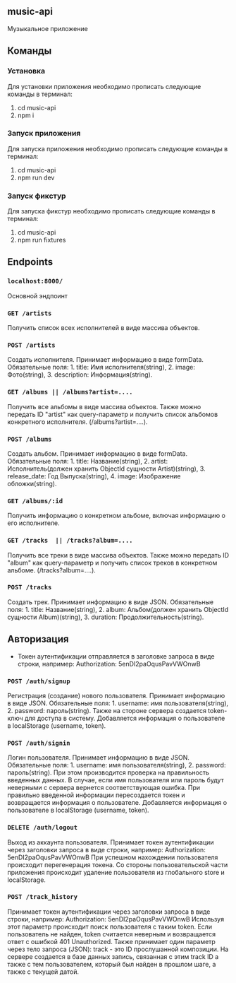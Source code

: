 ## music-api

Музыкальное приложение

## Команды

### Установка

Для установки приложения необходимо прописать следующие команды в терминал: 

1. cd music-api 
2. npm i

### Запуск приложения

Для запуска приложения необходимо прописать следующие команды в терминал:

1. cd music-api 
2. npm run dev

### Запуск фикстур

Для запуска фикстур необходимо прописать следующие команды в терминал:

1. cd music-api 
2. npm run fixtures


## Endpoints

### `localhost:8000/`

Основной эндпоинт

### `GET /artists`

Получить список всех исполнителей в виде массива объектов.

### `POST /artists`

Создать исполнителя. Принимает информацию в виде formData. Обязательные поля: 1. title: Имя исполнителя(string), 2. image: Фото(string), 3. description: Информация(string).

### `GET /albums || /albums?artist=....`

Получить все альбомы в виде массива объектов. Также можно передать ID "artist" как query-параметр и получить список альбомов конкретного исполнителя. (/albums?artist=....).

### `POST /albums`

Создать альбом. Принимает информацию в виде formData. Обязательные поля: 1. title: Название(string), 2. artist: Исполнитель(должен хранить ObjectId сущности Artist)(string), 3.  release_date: Год Выпуска(string), 4. image: Изображение обложки(string).

### `GET /albums/:id`

Получить информацию о конкретном альбоме, включая информацию о его исполнителе.

### `GET /tracks  || /tracks?album=....`

Получить все треки в виде массива объектов. Также можно передать ID "album" как query-параметр и получить список треков в конкретном альбоме. (/tracks?album=....).

### `POST /tracks`

Создать трек. Принимает информацию в виде JSON. Обязательные поля: 1. title: Название(string), 2. album: Альбом(должен хранить ObjectId сущности Album)(string), 3. duration: Продолжительность(string).

## Авторизация

* Токен аутентификации отправляется в заголовке запроса в виде строки, например:
Authorization: 5enDI2paOqusPavVWOnwB

### `POST /auth/signup`

Регистрация (создание) нового пользователя. Принимает информацию в виде JSON. Обязательные поля: 1. username: имя пользователя(string), 2. password: пароль(string). Также на стороне сервера создается token-ключ для доступа в систему. Добавляется информация о пользователе в localStorage (username, token).

### `POST /auth/signin`

Логин пользователя. Принимает информацию в виде JSON. Обязательные поля: 1. username: имя пользователя(string), 2. password: пароль(string). При этом производится проверка на правильность введенных данных. В случае, если имя пользователя или пароль будут неверными с сервера вернется соответствующая ошибка. При правильно введенной информации пересоздается токен и возвращается информация о пользователе. Добавляется информация о пользователе в localStorage (username, token).

### `DELETE /auth/logout`

Выход из аккаунта пользователя. Принимает токен аутентификации через заголовки запроса в виде строки, например:
Authorization: 5enDI2paOqusPavVWOnwB
При успешном нахождении пользователя происходит перегенерация токена. Со стороны пользовательской части приложения происходит удаление пользователя из глобального store и localStorage.

### `POST /track_history`

Принимает токен аутентификации через заголовки запроса в виде строки, например:
Authorization: 5enDI2paOqusPavVWOnwB
Используя этот параметр происходит поиск пользователя с таким token. Если пользователь не найден, token считается неверным и возвращается ответ с ошибкой 401 Unauthorized. 
Также принимает один параметр через тело запроса (JSON): track - это ID прослушанной композиции. На сервере создается в базе данных запись, связанная с этим track ID а также с тем пользователем, который был найден в прошлом шаге, а также с текущей датой.